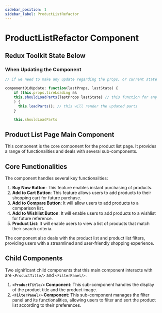 ```yaml
---
sidebar_position: 1
sidebar_label: ProductListRefactor
---
```


# ProductListRefactor Component

## Redux Toolkit State Below
<!-- 
```js title="ProductListRefactor.js redux/features/productList.js"
   // redux mapStateToProps function
      comparisonList:state.productList.comparisonList,
      comparisonLoadedSuccessfully:state.productList.comparisonLoadedSuccessfully,
      productList:state.productList.productList,
      partLoading:state.productList.productListLoaded,
      seasonCountArray:state.productList.seasonCountArray,
      selectedSeason:state.productList.selectedSeason,
      tireSizeSpecIdCountArray:state.productList.tireSizeSpecIdCountArray,
      tireListMaxPrice:state.productList.tireListMaxPrice,
      tireListMinPrice:state.productList.tireListMinPrice,
      loadRatingList:state.productList.loadRatingList,
      speedRatingList:state.productList.speedRatingList,
      plyRatingList:state.productList.plyRatingList,
      vehicleFullTireSizeInfo:state.productList.vehicleFullTireSizeInfo,
      tireSize:state.productList.subModelTireId,
      productFeaturedList:state.productList.productFeaturedList,
      filteredBrandIds:state.productList.filteredBrandIds,
      tireSizeFilters:state.productList.tireSizeFilters,
      accessoryCategoryShadowList:state.productList.accessoryCategoryShadowList,
      visualizerColours:state.productList.visualizerColours,
      visualizerForeground:state.productList.visualizerForeground,
      visualizerShadow:state.productList.visualizerShadow,
      colourCodes:state.productList.colourCodes,
      colourCodeInDetail:state.productList.colourCodeInDetail,
      filterByTireSize:state.productList.filterByTireSize,
      tireLoading:state.productList.reduxCall
``` -->

### When Updating the Component

```js title="ProductListRefactor.js componentDidUpdate
// if we need to make any update regarding the props, or current state

componentDidUpdate: function(lastProps, lastState) {
    if (this.props.tireLoading && 
    this.shouldLoadParts(lastProps lastState) // this function for any update to update the loadParts of the component 
    ) {
      this.loadParts(); // this will render the updated parts
    }

    this.shouldLoadParts 

```

## Product List Page Main Component

This component is the core component for the product list page. It provides a range of functionalities and deals with several sub-components.

## Core Functionalities

The component handles several key functionalities:

1. **Buy Now Button**: This feature enables instant purchasing of products.
2. **Add to Cart Button**: This feature allows users to add products to their shopping cart for future purchase.
3. **Add to Compare Button**:  It will allow users to add products to a comparison list.
4. **Add to Wishlist Button**: It will enable users to add products to a wishlist for future reference.
5. **Product List**: It will enable users to view a list of products that match their search criteria.

The component also deals with the product list and product list filters, providing users with a streamlined and user-friendly shopping experience.

## Child Components

Two significant child components that this main component interacts with are `<ProductTitle/>` and `<FilterPanel/>`.

1. **`<ProductTitle/>` Component**: This sub-component handles the display of the product title and the product image.
2. **`<FilterPanel/>` Component**: This sub-component manages the filter panel and its functionalities, allowing users to filter and sort the product list according to their preferences.
